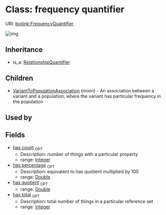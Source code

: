 # Class: frequency quantifier




URI: [biolink:FrequencyQuantifier](https://w3id.org/biolink/vocab/FrequencyQuantifier)

![img](http://yuml.me/diagram/nofunky;dir:TB/class/\[VariantToPopulationAssociation]uses%20-.->\[FrequencyQuantifier|has_count:integer%20%3F;has_total:integer%20%3F;has_quotient:double%20%3F;has_percentage:double%20%3F],%20\[RelationshipQuantifier]^-\[FrequencyQuantifier])
## Inheritance

 *  is_a: [RelationshipQuantifier](RelationshipQuantifier.md)
## Children

 * [VariantToPopulationAssociation](VariantToPopulationAssociation.md) (mixin)  - An association between a variant and a population, where the variant has particular frequency in the population
## Used by

## Fields

 * [has count](has_count.md)  <sub>OPT</sub>
    * Description: number of things with a particular property
    * range: [Integer](Integer.md)
 * [has percentage](has_percentage.md)  <sub>OPT</sub>
    * Description: equivalent to has quotient multiplied by 100
    * range: [Double](Double.md)
 * [has quotient](has_quotient.md)  <sub>OPT</sub>
    * range: [Double](Double.md)
 * [has total](has_total.md)  <sub>OPT</sub>
    * Description: total number of things in a particular reference set
    * range: [Integer](Integer.md)
